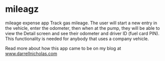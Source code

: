 mileagz
=======

mileage expense app
Track gas mileage. The user will start a new entry in the vehicle, enter the odometer, then when 
at the pump, they will be able to view the Detail screen and see their odometer and driver ID (fuel card PIN).
This functionality is needed for anybody that uses a company vehicle.

Read more about how this app came to be on my blog at www.darrellnicholas.com
